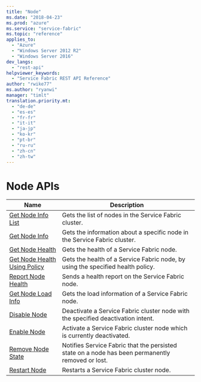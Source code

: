 ```yaml
---
title: "Node"
ms.date: "2018-04-23"
ms.prod: "azure"
ms.service: "service-fabric"
ms.topic: "reference"
applies_to: 
  - "Azure"
  - "Windows Server 2012 R2"
  - "Windows Server 2016"
dev_langs: 
  - "rest-api"
helpviewer_keywords: 
  - "Service Fabric REST API Reference"
author: "rwike77"
ms.author: "ryanwi"
manager: "timlt"
translation.priority.mt: 
  - "de-de"
  - "es-es"
  - "fr-fr"
  - "it-it"
  - "ja-jp"
  - "ko-kr"
  - "pt-br"
  - "ru-ru"
  - "zh-cn"
  - "zh-tw"
---
```

# Node APIs

| Name | Description |
| --- | --- |
| [Get Node Info List](sfclient-v62-api-getnodeinfolist.md) | Gets the list of nodes in the Service Fabric cluster.<br/> |
| [Get Node Info](sfclient-v62-api-getnodeinfo.md) | Gets the information about a specific node in the Service Fabric cluster.<br/> |
| [Get Node Health](sfclient-v62-api-getnodehealth.md) | Gets the health of a Service Fabric node.<br/> |
| [Get Node Health Using Policy](sfclient-v62-api-getnodehealthusingpolicy.md) | Gets the health of a Service Fabric node, by using the specified health policy.<br/> |
| [Report Node Health](sfclient-v62-api-reportnodehealth.md) | Sends a health report on the Service Fabric node.<br/> |
| [Get Node Load Info](sfclient-v62-api-getnodeloadinfo.md) | Gets the load information of a Service Fabric node.<br/> |
| [Disable Node](sfclient-v62-api-disablenode.md) | Deactivate a Service Fabric cluster node with the specified deactivation intent.<br/> |
| [Enable Node](sfclient-v62-api-enablenode.md) | Activate a Service Fabric cluster node which is currently deactivated.<br/> |
| [Remove Node State](sfclient-v62-api-removenodestate.md) | Notifies Service Fabric that the persisted state on a node has been permanently removed or lost.<br/> |
| [Restart Node](sfclient-v62-api-restartnode.md) | Restarts a Service Fabric cluster node.<br/> |

